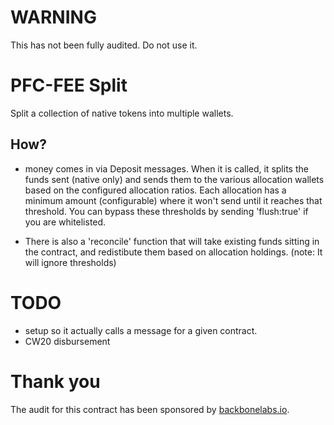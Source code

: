 # WARNING

This has not been fully audited.
Do not use it.

# PFC-FEE Split

Split a collection of native tokens into multiple wallets.

## How?

- money comes in via Deposit messages. When it is called, it splits the funds sent (native only)
  and sends them to the various allocation wallets based on the configured allocation ratios.
  Each allocation has a minimum amount (configurable) where it won't send until it reaches that threshold. You can
  bypass these thresholds by sending 'flush:true' if you are whitelisted.

- There is also a 'reconcile' function that will take existing funds sitting in the contract, and redistibute them based
  on allocation holdings. (note: It will ignore thresholds)

# TODO

+ setup so it actually calls a message for a given contract.
+ CW20 disbursement


# Thank you
The audit for this contract has been sponsored by [backbonelabs.io](https://backbonelabs.io).
